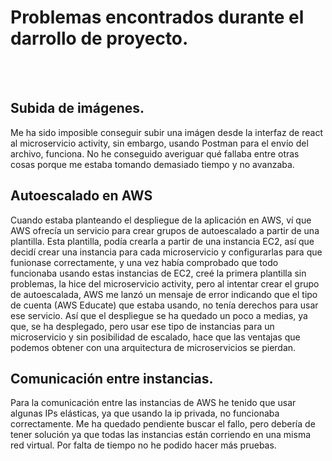 # Problemas encontrados durante el darrollo de proyecto.
<br>
<br>

## Subida de imágenes.
Me ha sido imposible conseguir subir una imágen desde la interfaz de react al microservicio activity, sin embargo, usando Postman para el envío del archivo,
funciona. No he conseguido averiguar qué fallaba entre otras cosas porque me estaba tomando demasiado tiempo y no avanzaba.

## Autoescalado en AWS
Cuando estaba planteando el despliegue de la aplicación en AWS, ví que AWS ofrecía un servicio para crear grupos de autoescalado a partir de una plantilla. Esta
plantilla, podía crearla a partir de una instancia EC2, así que decidí crear una instancia para cada microservicio y configurarlas para que funionase correctamente, 
y una vez había comprobado que todo funcionaba usando estas instancias de EC2, creé la primera plantilla sin problemas, la hice del microservicio activity, pero
al intentar crear el grupo de autoescalada, AWS me lanzó un mensaje de error indicando que el tipo de cuenta (AWS Educate) que estaba usando, no tenía derechos
para usar ese servicio. Así que el despliegue se ha quedado un poco a medias, ya que, se ha desplegado, pero usar ese tipo de instancias para un microservicio y
sin posibilidad de escalado, hace que las ventajas que podemos obtener con una arquitectura de microservicios se pierdan.

## Comunicación entre instancias.
Para la comunicación entre las instancias de AWS he tenido que usar algunas IPs elásticas, ya que usando la ip privada, no funcionaba correctamente. Me ha quedado
pendiente buscar el fallo, pero debería de tener solución ya que todas las instancias están corriendo en una misma red virtual. Por falta de tiempo no he podido
hacer más pruebas.


